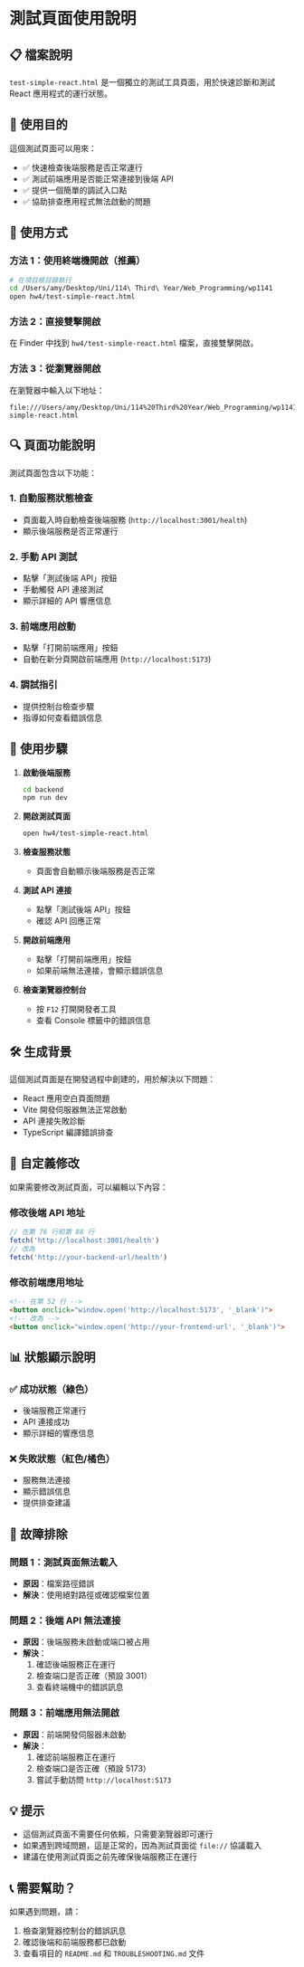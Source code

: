 # 測試頁面使用說明

## 📋 檔案說明

`test-simple-react.html` 是一個獨立的測試工具頁面，用於快速診斷和測試 React 應用程式的運行狀態。

## 🎯 使用目的

這個測試頁面可以用來：
- ✅ 快速檢查後端服務是否正常運行
- ✅ 測試前端應用是否能正常連接到後端 API
- ✅ 提供一個簡單的調試入口點
- ✅ 協助排查應用程式無法啟動的問題

## 🚀 使用方式

### 方法 1：使用終端機開啟（推薦）

```bash
# 在項目根目錄執行
cd /Users/amy/Desktop/Uni/114\ Third\ Year/Web_Programming/wp1141
open hw4/test-simple-react.html
```

### 方法 2：直接雙擊開啟

在 Finder 中找到 `hw4/test-simple-react.html` 檔案，直接雙擊開啟。

### 方法 3：從瀏覽器開啟

在瀏覽器中輸入以下地址：

```
file:///Users/amy/Desktop/Uni/114%20Third%20Year/Web_Programming/wp1141/hw4/test-simple-react.html
```

## 🔍 頁面功能說明

測試頁面包含以下功能：

### 1. **自動服務狀態檢查**
- 頁面載入時自動檢查後端服務 (`http://localhost:3001/health`)
- 顯示後端服務是否正常運行

### 2. **手動 API 測試**
- 點擊「測試後端 API」按鈕
- 手動觸發 API 連接測試
- 顯示詳細的 API 響應信息

### 3. **前端應用啟動**
- 點擊「打開前端應用」按鈕
- 自動在新分頁開啟前端應用 (`http://localhost:5173`)

### 4. **調試指引**
- 提供控制台檢查步驟
- 指導如何查看錯誤信息

## 📝 使用步驟

1. **啟動後端服務**
   ```bash
   cd backend
   npm run dev
   ```

2. **開啟測試頁面**
   ```bash
   open hw4/test-simple-react.html
   ```

3. **檢查服務狀態**
   - 頁面會自動顯示後端服務是否正常

4. **測試 API 連接**
   - 點擊「測試後端 API」按鈕
   - 確認 API 回應正常

5. **開啟前端應用**
   - 點擊「打開前端應用」按鈕
   - 如果前端無法連接，會顯示錯誤信息

6. **檢查瀏覽器控制台**
   - 按 `F12` 打開開發者工具
   - 查看 Console 標籤中的錯誤信息

## 🛠️ 生成背景

這個測試頁面是在開發過程中創建的，用於解決以下問題：
- React 應用空白頁面問題
- Vite 開發伺服器無法正常啟動
- API 連接失敗診斷
- TypeScript 編譯錯誤排查

## 🎨 自定義修改

如果需要修改測試頁面，可以編輯以下內容：

### 修改後端 API 地址
```javascript
// 在第 76 行和第 88 行
fetch('http://localhost:3001/health')
// 改為
fetch('http://your-backend-url/health')
```

### 修改前端應用地址
```html
<!-- 在第 52 行 -->
<button onclick="window.open('http://localhost:5173', '_blank')">
<!-- 改為 -->
<button onclick="window.open('http://your-frontend-url', '_blank')">
```

## 📊 狀態顯示說明

### ✅ 成功狀態（綠色）
- 後端服務正常運行
- API 連接成功
- 顯示詳細的響應信息

### ❌ 失敗狀態（紅色/橘色）
- 服務無法連接
- 顯示錯誤信息
- 提供排查建議

## 🔧 故障排除

### 問題 1：測試頁面無法載入
- **原因**：檔案路徑錯誤
- **解決**：使用絕對路徑或確認檔案位置

### 問題 2：後端 API 無法連接
- **原因**：後端服務未啟動或端口被占用
- **解決**：
  1. 確認後端服務正在運行
  2. 檢查端口是否正確（預設 3001）
  3. 查看終端機中的錯誤訊息

### 問題 3：前端應用無法開啟
- **原因**：前端開發伺服器未啟動
- **解決**：
  1. 確認前端服務正在運行
  2. 檢查端口是否正確（預設 5173）
  3. 嘗試手動訪問 `http://localhost:5173`

## 💡 提示

- 這個測試頁面不需要任何依賴，只需要瀏覽器即可運行
- 如果遇到跨域問題，這是正常的，因為測試頁面從 `file://` 協議載入
- 建議在使用測試頁面之前先確保後端服務正在運行

## 📞 需要幫助？

如果遇到問題，請：
1. 檢查瀏覽器控制台的錯誤訊息
2. 確認後端和前端服務都已啟動
3. 查看項目的 `README.md` 和 `TROUBLESHOOTING.md` 文件
